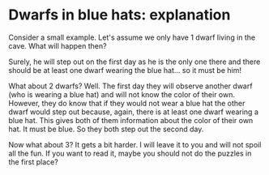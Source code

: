 # Dwarfs in blue hats: explanation

Consider a small example. Let's assume we only have 1 dwarf living in the cave. What will happen then?

Surely, he will step out on the first day as he is the only one there and there should be at least one dwarf wearing the blue hat... so it must be him!

What about 2 dwarfs? Well. The first day they will observe another dwarf (who is wearing a blue hat) and will not know the color of their own. However, they do know that if they would not wear a blue hat the other dwarf would step out because, again, there is at least one dwarf wearing a blue hat. This gives both of them information about the color of their own hat. It must be blue. So they both step out the second day.

Now what about 3? It gets a bit harder. I will leave it to you and will not spoil all the fun. If you want to read it, maybe you should not do the puzzles in the first place?
